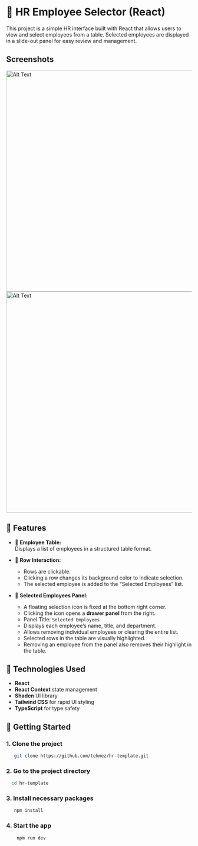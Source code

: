 # 👥 HR Employee Selector (React)

This project is a simple HR interface built with React that allows users to view and select employees from a table. Selected employees are displayed in a slide-out panel for easy review and management.

## Screenshots
<img src="https://github.com/user-attachments/assets/bb399eda-db7d-4da1-8968-8533b186ddb5" alt="Alt Text" width="800" height="600">
<img src="https://github.com/user-attachments/assets/f9a5eb25-af91-4ab7-8643-da990a13f52e" alt="Alt Text" width="800" height="600">

## 🚀 Features

- 🧾 **Employee Table:**  
  Displays a list of employees in a structured table format.

- 🎯 **Row Interaction:**  
  - Rows are clickable.  
  - Clicking a row changes its background color to indicate selection.  
  - The selected employee is added to the “Selected Employees” list.

- 🧃 **Selected Employees Panel:**  
  - A floating selection icon is fixed at the bottom right corner.  
  - Clicking the icon opens a **drawer panel** from the right.  
  - Panel Title: `Selected Employees`  
  - Displays each employee’s name, title, and department.  
  - Allows removing individual employees or clearing the entire list.  
  - Selected rows in the table are visually highlighted.  
  - Removing an employee from the panel also removes their highlight in the table.

## 📱 Technologies Used

- **React**
- **React Context** state management
- **Shadcn** UI library
- **Tailwind CSS** for rapid UI styling
- **TypeScript** for type safety


## 🚀 Getting Started

### 1. Clone the project
   
```bash
   git clone https://github.com/tekmez/hr-template.git
   ```

### 2. Go to the project directory

```bash
  cd hr-template
   ```
### 3. Install necessary packages
```bash
   npm install
   ```

### 4. Start the app

```bash
    npm run dev
   ```

